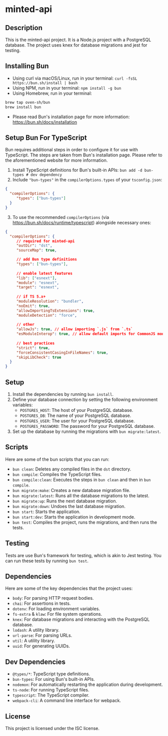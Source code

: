 # minted-api

## Description

This is the minted-api project. It is a Node.js project with a PostgreSQL database. The project uses knex for database migrations and jest for testing.

## Installing Bun

- Using curl via macOS/Linux, run in your terminal: `curl -fsSL https://bun.sh/install | bash`
- Using NPM, run in your terminal: `npm install -g bun`
- Using Homebrew, run in your terminal: 
```sh
brew tap oven-sh/bun
brew install bun
```
- Please read Bun's installation page for more information: https://bun.sh/docs/installation

## Setup Bun For TypeScript

Bun requires additional steps in order to configure it for use with TypeScript. The steps are taken from Bun's installation page. Please refer to the aforementioned website for more information.

1. Install TypeScript definitions for Bun's built-in APIs: `bun add -d bun-types # dev dependency`
2. Include `"bun-types"` in the `compilerOptions.types` of your `tsconfig.json`:
```json
{
  "compilerOptions": {
     "types": ["bun-types"]
  }
}
```
3. To use the recommended `compilerOptions` (via https://bun.sh/docs/runtime/typescript) alongside necessary ones:
```json
{
  "compilerOptions": {
     // required for minted-api
     "outDir": "dst",
     "sourceMap": true,

     // add Bun type definitions
     "types": ["bun-types"],
 
     // enable latest features
     "lib": ["esnext"],
     "module": "esnext",
     "target": "esnext",
 
     // if TS 5.x+
     "moduleResolution": "bundler",
     "noEmit": true,
     "allowImportingTsExtensions": true,
     "moduleDetection": "force",
 
     // other 
     "allowJs": true, // allow importing `.js` from `.ts`
     "esModuleInterop": true, // allow default imports for CommonJS modules
 
     // best practices
     "strict": true,
     "forceConsistentCasingInFileNames": true,
     "skipLibCheck": true
  }
}
```

## Setup

1. Install the dependencies by running `bun install`.
3. Define your database connection by setting the following environment variables:
   - `POSTGRES_HOST`: The host of your PostgreSQL database.
   - `POSTGRES_DB`: The name of your PostgreSQL database.
   - `POSTGRES_USER`: The user for your PostgreSQL database.
   - `POSTGRES_PASSWORD`: The password for your PostgreSQL database.
4. Set up the database by running the migrations with `bun migrate:latest`.

## Scripts

Here are some of the bun scripts that you can run:

- `bun clean`: Deletes any compiled files in the `dst` directory.
- `bun compile`: Compiles the TypeScript files.
- `bun compile:clean`: Executes the steps in `bun clean` and then in `bun compile`.
- `bun migrate:make`: Creates a new database migration file.
- `bun migrate:latest`: Runs all the database migrations to the latest.
- `bun migrate:up`: Runs the next database migration.
- `bun migrate:down`: Undoes the last database migration.
- `bun start`: Starts the application.
- `bun start:dev`: Starts the application in development mode.
- `bun test`: Compiles the project, runs the migrations, and then runs the tests.

## Testing

Tests are use Bun's framework for testing, which is akin to Jest testing. You can run these tests by running `bun test`.

## Dependencies

Here are some of the key dependencies that the project uses:

- `body`: For parsing HTTP request bodies.
- `chai`: For assertions in tests.
- `dotenv`: For loading environment variables.
- `fs-extra` & `klaw`: For file system operations.
- `knex`: For database migrations and interacting with the PostgreSQL database.
- `lodash`: A utility library.
- `url-parse`: For parsing URLs.
- `util`: A utility library.
- `uuid`: For generating UUIDs.

## Dev Dependencies

- `@types/*`: TypeScript type definitions.
- `bun-types`: For using Bun's built-in APIs.
- `nodemon`: For automatically restarting the application during development.
- `ts-node`: For running TypeScript files.
- `typescript`: The TypeScript compiler.
- `webpack-cli`: A command line interface for webpack.

## License

This project is licensed under the ISC license.
